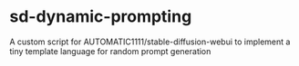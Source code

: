 # sd-dynamic-prompting
A custom script for AUTOMATIC1111/stable-diffusion-webui to implement a tiny template language for random prompt generation
